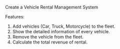 Create a Vehicle Rental Management System

Features:
1. Add vehicles (Car, Truck, Motorcycle) to the fleet.
2. Show the detailed information of every vehicle.
3. Remove the vehicle from the fleet.
4. Calculate the total revenue of rental.